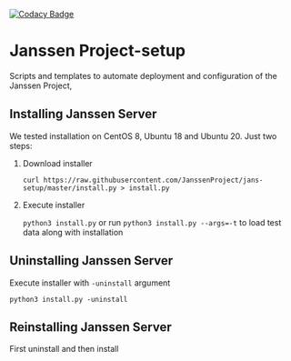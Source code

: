 [![Codacy Badge](https://app.codacy.com/project/badge/Grade/3275f8f15d584141a3c602002afa1e87)](https://www.codacy.com/gh/JanssenProject/jans-setup/dashboard?utm_source=github.com&amp;utm_medium=referral&amp;utm_content=JanssenProject/jans-setup&amp;utm_campaign=Badge_Grade)

Janssen Project-setup
=======================

Scripts and templates to automate deployment and configuration of the Janssen Project,

Installing Janssen Server
-----------------------

We tested installation on CentOS 8, Ubuntu 18 and Ubuntu 20.
Just two steps:
1. Download installer

    `curl https://raw.githubusercontent.com/JanssenProject/jans-setup/master/install.py > install.py`

2. Execute installer

    `python3 install.py` or run `python3 install.py --args=-t` to load test data 
   along with installation

Uninstalling Janssen Server
------------------------
Execute installer with `-uninstall` argument

`python3 install.py -uninstall`

Reinstalling Janssen Server
------------------------
First uninstall and then install

